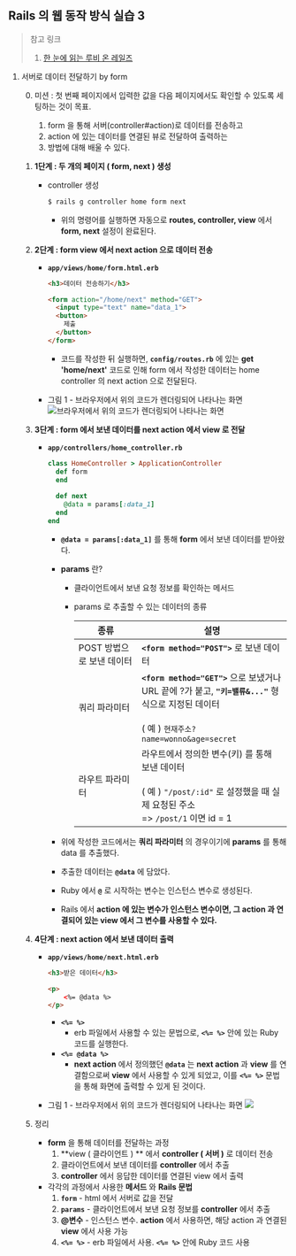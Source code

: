 ## Rails 의 웹 동작 방식 실습 3

> 참고 링크
>
> 1. [한 눈에 읽는 루비 온 레일즈](https://edu.goorm.io/learn/lecture/16335/%ED%95%9C-%EB%88%88%EC%97%90-%EC%9D%BD%EB%8A%94-%EB%A3%A8%EB%B9%84-%EC%98%A8-%EB%A0%88%EC%9D%BC%EC%A6%88)

1. 서버로 데이터 전달하기 by form

   0. 미션 : 첫 번째 페이지에서 입력한 값을 다음 페이지에서도 확인할 수 있도록 세팅하는 것이 목표.

      1. form 을 통해 서버(controller#action)로 데이터를 전송하고
      2. action 에 있는 데이터를 연결된 뷰로 전달하여 출력하는
      3. 방법에 대해 배울 수 있다.

   1. **1단계 : 두 개의 페이지 ( form, next ) 생성**

      * controller 생성

        ```powershell
        $ rails g controller home form next
        ```

        * 위의 명령어를 실행하면 자동으로 **routes, controller, view** 에서 **form, next** 설정이 완료된다.

   2. **2단계 : form view 에서 next action 으로 데이터 전송**

      * **`app/views/home/form.html.erb`**

        ```html
        <h3>데이터 전송하기</h3>
        
        <form action="/home/next" method="GET">
          <input type="text" name="data_1">
          <button>
            제출
          </button>
        </form>
        ```

        * 코드를 작성한 뒤 실행하면, **`config/routes.rb`** 에 있는 **get 'home/next'** 코드로 인해 form 에서 작성한 데이터는 home controller 의 next action 으로 전달된다.

      * 그림 1 - 브라우저에서 위의 코드가 렌더링되어 나타나는 화면
        ![브라우저에서 위의 코드가 렌더링되어 나타나는 화면](https://grm-project-template-bucket.s3.ap-northeast-2.amazonaws.com/lesson/les_ZYygz_1572330647115/87155783d28b0ae16dde809d486b9a448d883a54246f8e9b76b87f76a4a6b8f1.png)

   3. **3단계 : form 에서 보낸 데이터를 next action 에서 view 로 전달**

      * **`app/controllers/home_controller.rb`**

        ```ruby
        class HomeController > ApplicationController
          def form
          end
          
          def next
            @data = params[:data_1]
          end
        end
        ```

        * **`@data = params[:data_1]`** 를 통해 **form** 에서 보낸 데이터를 받아왔다.

        * **params** 란?

          * 클라이언트에서 보낸 요청 정보를 확인하는 메서드

          * params 로 추출할 수 있는 데이터의 종류

            | 종류                      | 설명                                                         |
            | ------------------------- | ------------------------------------------------------------ |
            | POST 방법으로 보낸 데이터 | **`<form method="POST">`** 로 보낸 데이터                    |
            | 쿼리 파라미터             | **`<form method="GET">`** 으로 보냈거나<br />URL 끝에 ?가 붙고, **`"키=밸류&..."`** 형식으로 지정된 데이터<br /><br /> ( 예 ) `현재주소?name=wonno&age=secret` |
            | 라우트 파라미터           | 라우트에서 정의한 변수(키) 를 통해 보낸 데이터<br /><br />( 예 ) `"/post/:id"` 로 설정했을 때 실제 요청된 주소<br />=> `/post/1` 이면  id = 1 |

        * 위에 작성한 코드에서는 **쿼리 파라미터** 의 경우이기에 **params** 를 통해 data 를 추출했다.

        * 추출한 데이터는 **`@data`** 에 담았다.

        * Ruby 에서 **`@`** 로 시작하는 변수는 인스턴스 변수로 생성된다.

        * Rails 에서 **action 에 있는 변수가 인스턴스 변수이면, 그 action 과 연결되어 있는 view 에서 그 변수를 사용할 수 있다.**

   4. **4단계 : next action 에서 보낸 데이터 출력**

      * **`app/views/home/next.html.erb`**

        ```html
        <h3>받은 데이터</h3>
        
        <p>
        	<%= @data %>
        </p>
        ```

        * **`<%= %>`**
          * erb 파일에서 사용할 수 있는 문법으로, **`<%= %>`** 안에 있는 Ruby 코드를 실행한다.
        * **`<%= @data %>`**
          * **next action**  에서 정의했던 **`@data`** 는 **next action** 과 **view** 를 연결함으로써 **view** 에서 사용할 수 있게 되었고, 이를  **`<%= %>`** 문법을 통해 화면에 출력할 수 있게 된 것이다.

      * 그림 1 - 브라우저에서 위의 코드가 렌더링되어 나타나는 화면
        ![](https://grm-project-template-bucket.s3.ap-northeast-2.amazonaws.com/lesson/les_ZYygz_1572330647115/08424b4100cb5fc1b8b59909c9986d36b04877b8d72f7c79fc4c0aa04a42f4a4.png)

   5. 정리

      * **form**  을 통해 데이터를 전달하는 과정
        1. **view ( 클라이언트 ) ** 에서 **controller ( 서버 )**  로 데이터 전송
        2. 클라이언트에서 보낸 데이터를 **controller** 에서 추출
        3. **controller**  에서 응답한 데이터를 연결된 view 에서 출력
      * 각각의 과정에서 사용한 **메서드** 와 **Rails 문법**
        1. **`form`** - html 에서 서버로 값을 전달
        2. **`params`** - 클라이언트에서 보낸 요청 정보를 **controller** 에서 추출
        3. **@변수**  - 인스턴스 변수. **action** 에서 사용하면, 해당 action 과 연결된 **view** 에서 사용 가능
        4. **`<%= %>`** - erb 파일에서 사용. **`<%= %>`** 안에 Ruby 코드 사용